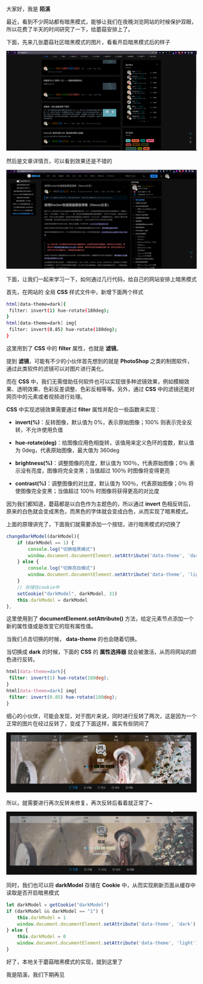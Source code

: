 大家好，我是 **陌溪**

最近，看到不少网站都有暗黑模式，能够让我们在夜晚浏览网站的时候保护双眼，所以花费了半天的时间研究了一下，给蘑菇安排上了。

下面，先来几张蘑菇社区暗黑模式的图片，看看开启暗黑模式后的样子


![首页](images/image-20220522220809483.png)

然后是文章详情页，可以看到效果还是不错的


![博客详情页](images/image-20220522220824186.png)

下面，让我们一起来学习一下，如何通过几行代码，给自己的网站安排上暗黑模式

首先，在网站的 全局 **CSS** 样式文件中，新增下面两个样式

```bash
html[data-theme=dark]{
 filter: invert(1) hue-rotate(180deg);
}
html[data-theme=dark] img{
 filter: invert(0.85) hue-rotate(180deg);
}
```

这里用到了 **CSS** 中的 **filter** 属性，也就是 **滤镜**。

提到 **滤镜**，可能有不少的小伙伴首先想到的就是 **PhotoShop** 之类的制图软件，通过此类软件的滤镜可以对图片进行美化。

而在 **CSS** 中，我们无需借助任何软件也可以实现很多种滤镜效果，例如模糊效果、透明效果、色彩反差调整、色彩反相等等。另外，通过 **CSS** 中的滤镜还能对网页中的元素或者视频进行处理。

**CSS** 中实现滤镜效果需要通过 **filter** 属性并配合一些函数来实现：

- **invert(%)**：反转图像，默认值为 0%，表示原始图像；100% 则表示完全反转，不允许使用负值

- **hue-rotate(deg)**：给图像应用色相旋转，该值用来定义色环的度数，默认值为 0deg，代表原始图像，最大值为 360deg
- **brightness(%)**：调整图像的亮度，默认值为 100％，代表原始图像；0％ 表示没有亮度，图像将完全变黑；当值超过 100％ 时图像将变得更亮
- **contrast(%)**：调整图像的对比度，默认值为 100％，代表原始图像；0％ 将使图像完全变黑；当值超过 100％ 时图像将获得更高的对比度

因为我们都知道，蘑菇都是以白色作为主题色的，所以通过 **invert** 色相反转后，原来的白色就会变成黑色，而黑色的字体就会变成白色，从而实现了暗黑模式。

上面的原理讲完了，下面我们就需要添加一个按钮，进行暗黑模式的切换了

```js
changeDarkModel(darkModel){
    if (darkModel == 1) {
        console.log("切换暗黑模式")
        window.document.documentElement.setAttribute('data-theme', 'dark')
    } else {
        console.log("切换亮白模式")
        window.document.documentElement.setAttribute('data-theme', 'light')
    }
    // 存储在cookie中
    setCookie("darkModel", darkModel, 31)
    this.darkModel = darkModel
},
```

这里使用到了 **documentElement.setAttribute()** 方法，给定元素节点添加一个新的属性值或是改变它的现有属性值。

当我们点击切换的时候， **data-theme** 的也会随着切换。

当切换成 **dark** 的时候，下面的 **CSS** 的 **属性选择器** 就会被激活，从而将网站的颜色进行反转。

```css
html[data-theme=dark]{
 filter: invert(1) hue-rotate(180deg);
}
html[data-theme=dark] img{
 filter: invert(0.85) hue-rotate(180deg);
}
```

细心的小伙伴，可能会发现，对于图片来说，同时进行反转了两次，这是因为一个正常的图片在经过反转了，变成了下面这样，属实有些阴间了


![第一次反转后](images/image-20220522235025900.png)

所以，就需要进行再次反转来修复，再次反转后看着就正常了~


![再次反转后的效果](images/image-20220522235325605.png)

同时，我们也可以将 **darkModel** 存储在 **Cookie** 中，从而实现刷新页面从缓存中读取是否开启暗黑模式

```js
let darkModel = getCookie("darkModel")
if (darkModel && darkModel == "1") {
	this.darkModel = 1
	window.document.documentElement.setAttribute('data-theme', 'dark')
} else {
	this.darkModel = 0
	window.document.documentElement.setAttribute('data-theme', 'light')
}
```

好了，本地关于蘑菇暗黑模式的实现，就到这里了

我是陌溪，我们下期再见

